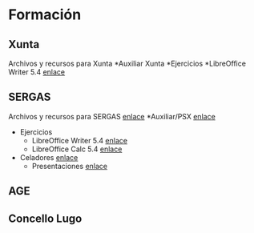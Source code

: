 # Formación

## Xunta
Archivos y recursos para Xunta
*Auxiliar Xunta
 *Ejercicios
    *LibreOffice Writer 5.4 [enlace](https://github.com/juanpacb/formacion/tree/master/XUNTA/EJERCICIOS/WRITER%205)
## SERGAS
Archivos y recursos para SERGAS [enlace](https://github.com/juanpacb/formacion/tree/master/SERGAS)
*Auxiliar/PSX [enlace](https://github.com/juanpacb/formacion/tree/master/SERGAS/AUXILIAR%20-%20PSX)
  * Ejercicios
    * LibreOffice Writer 5.4 [enlace](https://github.com/juanpacb/formacion/tree/master/SERGAS/AUXILIAR%20-%20PSX/EJERCICIOS/WRITER%205)
    * LibreOffice Calc 5.4 [enlace](https://github.com/juanpacb/formacion/tree/master/SERGAS/AUXILIAR%20-%20PSX/EJERCICIOS/CALC%205)
* Celadores [enlace](https://github.com/juanpacb/formacion/tree/master/SERGAS/CELADORES)
  * Presentaciones [enlace](https://github.com/juanpacb/formacion/tree/master/SERGAS/CELADORES/PRESENTACIONES)
## AGE

## Concello Lugo
